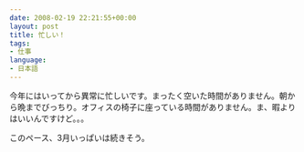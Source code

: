 ```yaml
---
date: 2008-02-19 22:21:55+00:00
layout: post
title: 忙しい！
tags:
- 仕事
language:
- 日本語
---
```


今年にはいってから異常に忙しいです。まったく空いた時間がありません。朝から晩までびっちり。オフィスの椅子に座っている時間がありません。ま、暇よりはいいんですけど。。。


このペース、3月いっぱいは続きそう。
